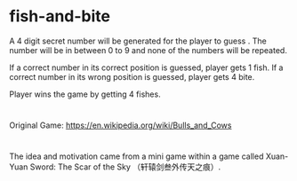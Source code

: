 # fish-and-bite
 A 4 digit secret number will be generated for the player to guess .
 The number will be in between 0 to 9 and none of the numbers will be repeated.
        
 If a correct number in its correct position is guessed, player gets 1 fish. 
 If a correct number in its wrong position is guessed, player gets 4 bite.
 
 Player wins the game by getting 4 fishes. 
 
 # 
 
 Original Game: https://en.wikipedia.org/wiki/Bulls_and_Cows
 
 #
 
 The idea and motivation came from a mini game within a game called Xuan-Yuan Sword: The Scar of the Sky （轩辕剑叁外传天之痕）. 
